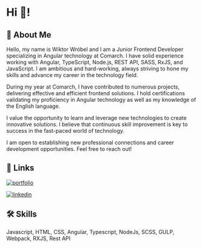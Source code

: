 
# Hi 👋!




## 🚀 About Me
Hello, my name is Wiktor Wróbel and I am a Junior Frontend Developer specializing in Angular technology at Comarch. I have solid experience working with Angular, TypeScript, Node.js, REST API, SASS, RxJS, and JavaScript. I am ambitious and hard-working, always striving to hone my skills and advance my career in the technology field.

During my year at Comarch, I have contributed to numerous projects, delivering effective and efficient frontend solutions. I hold certifications validating my proficiency in Angular technology as well as my knowledge of the English language.

I value the opportunity to learn and leverage new technologies to create innovative solutions. I believe that continuous skill improvement is key to success in the fast-paced world of technology.

I am open to establishing new professional connections and career development opportunities. Feel free to reach out!


## 🔗 Links
[![portfolio](https://img.shields.io/badge/my_portfolio-000?style=for-the-badge&logo=ko-fi&logoColor=white)](https://www.linkedin.com/in/wiktorwrobel/)

[![linkedin](https://img.shields.io/badge/linkedin-0A66C2?style=for-the-badge&logo=linkedin&logoColor=white)](https://www.linkedin.com/in/wiktorwrobel/)



## 🛠 Skills
Javascript, HTML, CSS, Angular, Typescript, NodeJs, SCSS, GULP, Webpack, RXJS, Rest API


